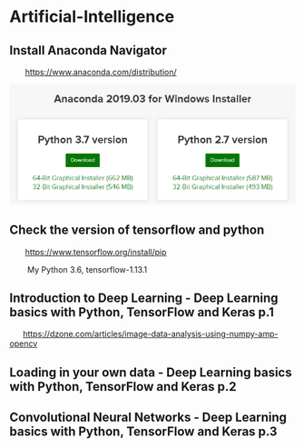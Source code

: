 # Artificial-Intelligence

## Install Anaconda Navigator

 &nbsp;&nbsp;&nbsp;&nbsp;&nbsp;&nbsp; https://www.anaconda.com/distribution/
   
   <img src="images/button1.PNG">
  
## Check the version of tensorflow and python
  
 &nbsp;&nbsp;&nbsp;&nbsp;&nbsp;&nbsp; https://www.tensorflow.org/install/pip 
  
 &nbsp;&nbsp;&nbsp;&nbsp;&nbsp;&nbsp;&nbsp; My Python 3.6, 	tensorflow-1.13.1

## Introduction to Deep Learning - Deep Learning basics with Python, TensorFlow and Keras p.1

&nbsp;&nbsp;&nbsp;&nbsp;&nbsp;&nbsp;https://dzone.com/articles/image-data-analysis-using-numpy-amp-opencv

## Loading in your own data - Deep Learning basics with Python, TensorFlow and Keras p.2

## Convolutional Neural Networks - Deep Learning basics with Python, TensorFlow and Keras p.3
